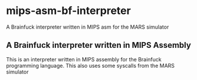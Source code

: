 # mips-asm-bf-interpreter
A Brainfuck interpreter written in MIPS asm for the MARS simulator

## A Brainfuck interpreter written in MIPS Assembly
This is an interpreter written in MIPS assembly for the Brainfuck programming language. This also uses some syscalls from
the MARS simulator
